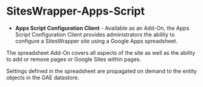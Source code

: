 # SitesWrapper-Apps-Script #

  * **Apps Script Configuration Client** - Available as an Add-On, the Apps Script Configuration Client provides administrators the ability to configure a SitesWrapper site using a Google Apps spreadsheet.

The spreadsheet Add-On covers all aspects of the site as well as the ability to add or remove pages or Google Sites within pages.

Settings defined in the spreadsheet are propagated on demand to the entity objects in the GAE datastore.